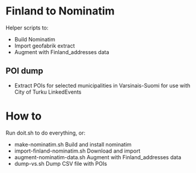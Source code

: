 # Finland to Nominatim

Helper scripts to:

* Build Nominatim
* Import geofabrik extract
* Augment with Finland_addresses data

## POI dump

* Extract POIs for selected municipalities in Varsinais-Suomi for use with City of Turku LinkedEvents

# How to

Run doit.sh to do everything, or:

* make-nominatim.sh Build and install nominatim
* import-finland-nominatim.sh Download and import 
* augment-nominatim-data.sh Augment with Finland_addresses data
* dump-vs.sh Dump CSV file with POIs
